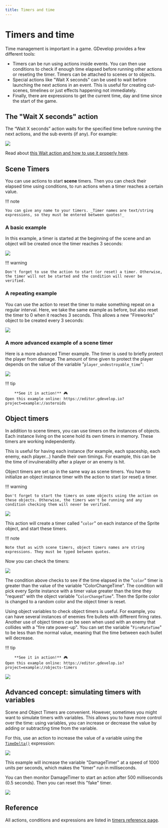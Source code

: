 ```yaml
---
title: Timers and time
---
```

# Timers and time

Time management is important in a game. GDevelop provides a few different tools:

* Timers can be run using actions inside events. You can then use conditions to check if enough time elapsed before running other actions or reseting the timer. Timers can be attached to scenes or to objects.
* Special actions like "Wait X seconds" can be used to wait before launching the next actions in an event. This is useful for creating cut-scenes, timelines or just effects happening not immediately.
* Finally, there are expressions to get the current time, day and time since the start of the game.

## The "Wait X seconds" action

The “Wait X seconds” action waits for the specified time before running the next actions, and the sub events (if any). For example:

![](/gdevelop5/all-features/timers-and-time/pasted/20220519-142810.png)

Read about [this Wait action and how to use it properly here](/gdevelop5/all-features/timers-and-time/wait-action).

## Scene Timers

You can use actions to start **scene** timers. Then you can check their elapsed time using conditions, to run actions when a timer reaches a certain value.

!!! note

    You can give any name to your timers. _Timer names are text/string expressions, so they must be entered between quotes!_

### A basic example

In this example, a timer is started at the beginning of the scene and an object will be created once the timer reaches 3 seconds:

![](/gdevelop5/all-features/timers/pasted/20220122-161745.png)

!!! warning

    Don't forget to use the action to start (or reset) a timer. Otherwise, the timer will not be started and the condition will never be verified.

### A repeating example

You can use the action to reset the timer to make something repeat on a regular interval. Here, we take the same example as before, but also reset the timer to 0 when it reaches 3 seconds. This allows a new "Fireworks" object to be created every 3 seconds:

![](/gdevelop5/all-features/timers/pasted/20220122-162310.png)


### A more advanced example of a scene timer

Here is a more advanced Timer example. The timer is used to briefly protect the player from damage.  The amount of time given to protect the player depends on the value of the variable "`player_undestroyable_time`":

![](/gdevelop5/all-features/timer-and-variable.png)

!!! tip

        **See it in action!** 🎮
    Open this example online: https://editor.gdevelop.io?project=example://asteroids

## Object timers

In addition to scene timers, you can use timers on the instances of objects. Each instance living on the scene hold its own timers in memory. These timers are working independently.

This is useful for having each instance (for example, each spaceship, each enemy, each player...) handle their own timings. For example, this can be the time of invulnerability after a player or an enemy is hit.


Object timers are set up in the same way as scene timers. You have to initialize an object instance timer with the action to start (or reset) a timer.

!!! warning

    Don't forget to start the timers on some objects using the action on these objects. Otherwise, the timers won't be running and any condition checking them will never be verified.

![](/gdevelop5/all-features/timers/pasted/20220122-163715.png)

This action will create a timer called "`color`" on each instance of the Sprite object, and start these timers.

!!! note

    Note that as with scene timers, object timers names are string expressions. They must be typed between quotes.

Now you can check the timers:

![](/gdevelop5/all-features/timers/pasted/20220122-163842.png)

The condition above checks to see if the time elapsed in the "`color`" timer is greater than the value of the variable "ColorChangeTime". The condition will pick every Sprite instance with a timer value greater than the time they "request" with the object variable "`ColorChangeTime`". Then the Sprite color is changed to a random color and the object timer is reset.

Using object variables to check object timers is useful. For example, you can have several instances of enemies fire bullets with different firing rates. Another use of object timers can be seen when used with an enemy that collides with a "fire rate power-up". You can set the variable "`FireRateTime`" to be less than the normal value, meaning that the time between each bullet will decrease.

!!! tip

        **See it in action!** 🎮
    Open this example online: https://editor.gdevelop.io?project=example://objects-timers

![](/gdevelop5/all-features/fireratetimerexamplenew.png)

## Advanced concept: simulating timers with variables

Scene and Object Timers are convenient. However, sometimes you might want to simulate timers with variables. This allows you to have more control over the time: using variables, you can increase or decrease the value by adding or subtracting time from the variable.

For this, use an action to increase the value of a variable using the [`TimeDelta()`](/gdevelop5/events#timedelta) expression:

![](/gdevelop5/all-features/increase-variable-timer.png)

This example will increase the variable "DamageTimer" at a speed of 1000 units per seconds, which makes the "timer" run in milliseconds.

You can then monitor DamageTimer to start an action after 500 milliseconds (0.5 seconds). Then you can reset this "fake" timer.

![](/gdevelop5/all-features/reset-variable-timer.png)

## Reference

All actions, conditions and expressions are listed in [timers reference page](/gdevelop5/all-features/timers-and-time/reference/).
